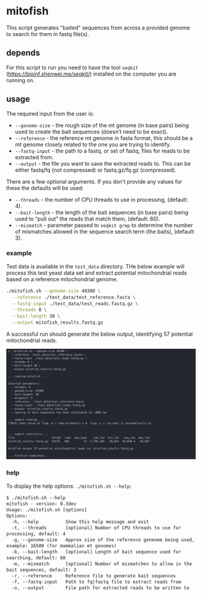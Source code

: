 # mitofish

This script generates "baited" sequences from across a provided genome to search for them in fastq file(s).

## depends

For this script to run you need to have the tool `seqkit` (https://bioinf.shenwei.me/seqkit/) installed on the computer you are running on.

## usage

The required input from the user is:

* `--genome-size` - the rough size of the mt genome (in base pairs) being used to create the bait sequences (doesn’t need to be exact).
* `--reference` - the reference mt genome in fasta format, this should be a mt genome closely related to the one you are trying to identify.
* `--fastq-input` - the path to a fastq, or set of fastq, files for reads to be extracted from.
* `--output` - the file you want to save the extracted reads to. This can be either fastq/fq (not compressed) or fastq.gz/fq.gz (compressed).

There are a few optional arguments. If you don’t provide any values for these the defaults will be used:

* `--threads` - the number of CPU threads to use in processing, (default: 4).
* `--bait-length` - the length of the bait sequences (in base pairs) being used to “pull out” the reads that match them, (default: 60).
* `--mismatch` - parameter passed to `seqkit grep` to determine the number of mismatches allowed in the sequence search term (the baits), (default: 3).

### example

Test data is available in the `test_data` directory. THe below example will process this test yeast data set and extract potential mitochondrial reads based on a reference mitochondrial genome.

```sh
./mitofish.sh --genome-size 49300 \
  --reference ./test_data/test_reference.fasta \
  --fastq-input ./test_data/test_reads.fastq.gz \
  --threads 8 \
  --bait-length 30 \
  --output mitofish_results.fastq.gz
```

A successful run should generate the below output, identifying 57 potential mitochondrial reads.

![](images/20231212121018.png)

### help

To display the help options: `./mitofish.sh --help`:

```
$ ./mitofish.sh --help
mitofish - version: 0.3dev
Usage: ./mitofish.sh [options]
Options:
  -h, --help          Show this help message and exit
  -t, --threads       [optional] Number of CPU threads to use for processing, default: 4
  -g, --genome-size   Approx size of the reference geneome being used, example: 16500 (for mammalian mt genomes)
  -b, --bait-length   [optional] Length of bait sequence used for searching, default: 60
  -m, --mismatch      [optional] Number of mismatches to allow in the bait sequences, default: 3
  -r, --reference     Reference file to generate bait sequences
  -f, --fastq-input   Path to fq|fastq file to extract reads from
  -o, --output        File path for extracted reads to be written to
```